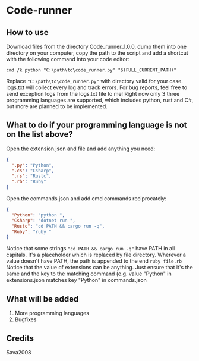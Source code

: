 # Code-runner
## How to use
Download files from the directory Code_runner_1.0.0, dump them into one directory on your computer, copy the path to the script and add a shortcut with the following command into your code editor:
```text
cmd /k python "C:\path\to\code_runner.py" "$(FULL_CURRENT_PATH)"
```
Replace ```"C:\path\to\code_runner.py"``` with directory valid for your case.
logs.txt will collect every log and track errors. For bug reports, feel free to send exception logs from the logs.txt file to me!
Right now only 3 three programming languages are supported, which includes python, rust and C#, but more are planned to be implemented.
## What to do if your programming language is not on the list above?
Open the extension.json and file and add anything you need:
```json
{
  ".py": "Python",
  ".cs": "Csharp",
  ".rs": "Rustc",
  ".rb": "Ruby"
}
```
Open the commands.json and add cmd commands reciprocately:
```json
{
  "Python": "python ",
  "Csharp": "dotnet run ",
  "Rustc": "cd PATH && cargo run -q",
  "Ruby": "ruby "
}
```
Notice that some strings ```"cd PATH && cargo run -q"``` have PATH in all capitals. It's a placeholder which is replaced by file directory.
Wherever a value doesn't have PATH, the path is appended to the end ```ruby file.rb```
Notice that the value of extensions can be anything. Just ensure that it's the same and the key to the matching command (e.g. value "Python" in extensions.json
matches key "Python" in commands.json

## What will be added
1. More programming languages
2. Bugfixes
## Credits
Sava2008

